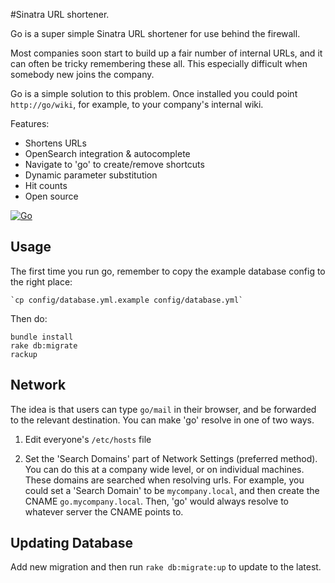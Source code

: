 #Sinatra URL shortener.

Go is a super simple Sinatra URL shortener for use behind the firewall.

Most companies soon start to build up a fair number of internal URLs, and it can often be tricky remembering these all. This especially difficult when somebody new joins the company.

Go is a simple solution to this problem. Once installed you could point `http://go/wiki`, for example, to your company's internal wiki.

Features:

* Shortens URLs
* OpenSearch integration & autocomplete
* Navigate to 'go' to create/remove shortcuts
* Dynamic parameter substitution
* Hit counts
* Open source

[![Go](http://img.svbtle.com/inline_maccman_24199375604490_raw.png)](https://github.com/maccman/go)

## Usage
The first time you run go, remember to copy the example database config to the right place:

    `cp config/database.yml.example config/database.yml`


Then do:

    bundle install
    rake db:migrate
    rackup

    

## Network

The idea is that users can type `go/mail` in their browser, and be forwarded
to the relevant destination. You can make 'go' resolve in one of two ways.

1. Edit everyone's `/etc/hosts` file

2. Set the 'Search Domains' part of Network Settings (preferred method). You can do this
   at a company wide level, or on individual machines. These domains are
   searched when resolving urls. For example, you could set a 'Search Domain'
   to be `mycompany.local`, and then create the CNAME `go.mycompany.local`.
   Then, 'go' would always resolve to whatever server the CNAME points to.

## Updating Database
Add new migration and then run ```rake db:migrate:up``` to update to the latest. 
